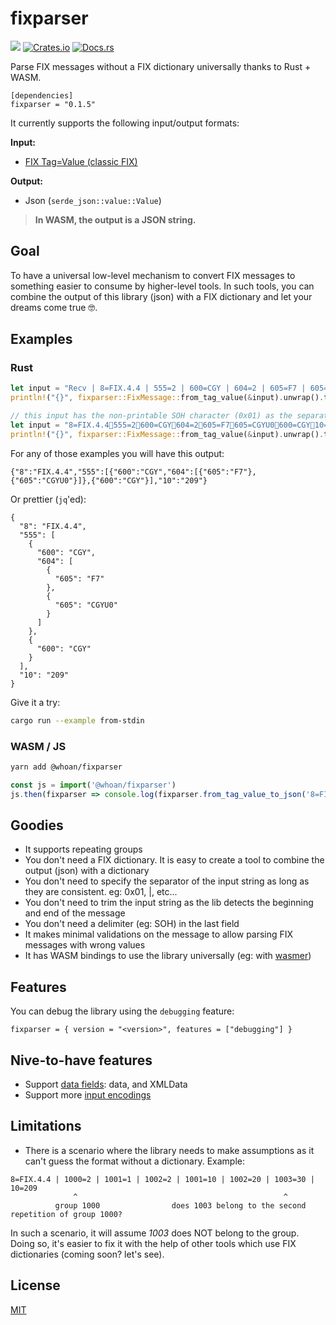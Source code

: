 # fixparser

![](https://github.com/whoan/fixparser/workflows/build-and-test/badge.svg)
[![Crates.io](https://img.shields.io/crates/v/fixparser.svg)](https://crates.io/crates/fixparser)
[![Docs.rs](https://docs.rs/fixparser/badge.svg)](https://docs.rs/fixparser)

Parse FIX messages without a FIX dictionary universally thanks to Rust + WASM.

```
[dependencies]
fixparser = "0.1.5"
```

It currently supports the following input/output formats:

**Input:**

- [FIX Tag=Value (classic FIX)](https://www.fixtrading.org/standards/tagvalue/)

**Output:**

- Json (`serde_json::value::Value`)

> **In WASM, the output is a JSON string.**

## Goal

To have a universal low-level mechanism to convert FIX messages to something easier to consume by higher-level tools. In such tools, you can combine the output of this library (json) with a FIX dictionary and let your dreams come true :nerd_face:.

## Examples

### Rust

```rust
let input = "Recv | 8=FIX.4.4 | 555=2 | 600=CGY | 604=2 | 605=F7 | 605=CGYU0 | 600=CGY | 10=209";
println!("{}", fixparser::FixMessage::from_tag_value(&input).unwrap().to_json());
```

```rust
// this input has the non-printable SOH character (0x01) as the separator of the fields
let input = "8=FIX.4.4555=2600=CGY604=2605=F7605=CGYU0600=CGY10=209";
println!("{}", fixparser::FixMessage::from_tag_value(&input).unwrap().to_json());
```

For any of those examples you will have this output:

```
{"8":"FIX.4.4","555":[{"600":"CGY","604":[{"605":"F7"},{"605":"CGYU0"}]},{"600":"CGY"}],"10":"209"}
```

Or prettier (`jq`'ed):

```
{
  "8": "FIX.4.4",
  "555": [
    {
      "600": "CGY",
      "604": [
        {
          "605": "F7"
        },
        {
          "605": "CGYU0"
        }
      ]
    },
    {
      "600": "CGY"
    }
  ],
  "10": "209"
}
```

Give it a try:

```bash
cargo run --example from-stdin
```

### WASM / JS

```bash
yarn add @whoan/fixparser
```

```js
const js = import('@whoan/fixparser')
js.then(fixparser => console.log(fixparser.from_tag_value_to_json('8=FIX.4.4 | 10=909')))
```

## Goodies

- It supports repeating groups
- You don't need a FIX dictionary. It is easy to create a tool to combine the output (json) with a dictionary
- You don't need to specify the separator of the input string as long as they are consistent. eg: 0x01, |, etc...
- You don't need to trim the input string as the lib detects the beginning and end of the message
- You don't need a delimiter (eg: SOH) in the last field
- It makes minimal validations on the message to allow parsing FIX messages with wrong values
- It has WASM bindings to use the library universally (eg: with [wasmer](https://wasmer.io))

## Features

You can debug the library using the `debugging` feature:

```
fixparser = { version = "<version>", features = ["debugging"] }
```

## Nive-to-have features

- Support [data fields](https://www.onixs.biz/fix-dictionary/5.0.SP2/index.html): data, and XMLData
- Support more [input encodings](https://www.fixtrading.org/standards/)

## Limitations

- There is a scenario where the library needs to make assumptions as it can't guess the format without a dictionary. Example:

```
8=FIX.4.4 | 1000=2 | 1001=1 | 1002=2 | 1001=10 | 1002=20 | 1003=30 | 10=209
              ^                                              ^
          group 1000                does 1003 belong to the second repetition of group 1000?
```

In such a scenario, it will assume *1003* does NOT belong to the group. Doing so, it's easier to fix it with the help of other tools which use FIX dictionaries (coming soon? let's see).

## License

[MIT](https://github.com/whoan/fixparser/blob/master/LICENSE)
